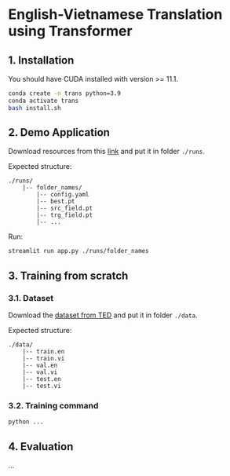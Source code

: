 # English-Vietnamese Translation using Transformer

## 1. Installation
<span id='install'></span>

You should have CUDA installed with version >= 11.1.

```bash
conda create -n trans python=3.9
conda activate trans
bash install.sh
```

## 2. Demo Application
<span id='demo'></span>

Download resources from this [link](https://drive.google.com/file/d/1VbQkSiC2k0SiuqniOOiSdAwZG11nMy0D/view?usp=sharing) and put it in folder `./runs`.

Expected structure:

```
./runs/
    |-- folder_names/
        |-- config.yaml
        |-- best.pt
        |-- src_field.pt
        |-- trg_field.pt
        |-- ...
```

Run:

```bash
streamlit run app.py ./runs/folder_names
```

## 3. Training from scratch

### 3.1. Dataset
<span id='dataset'></span>

Download the [dataset from TED](https://drive.google.com/file/d/1y9udEJSwe9eqPSSSt79GImD3Ai-o9nV4/view?usp=sharing) and put it in folder `./data`.

Expected structure:

```
./data/
    |-- train.en
    |-- train.vi
    |-- val.en
    |-- val.vi
    |-- test.en
    |-- test.vi
```

### 3.2. Training command
<span id='train'></span>

```bash
python ...
```

## 4. Evaluation
<span id='eval'></span>

...
